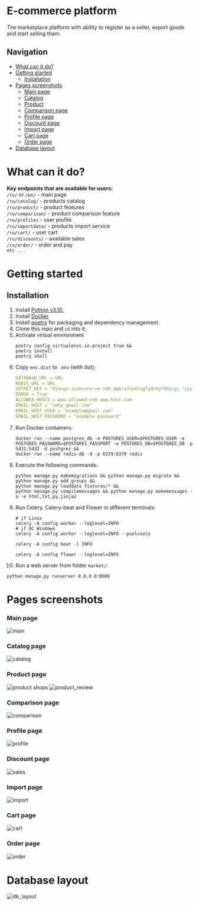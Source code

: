 # E-commerce platform
The marketplace platform with ability to register as a seller, export goods and start selling them.
## Navigation
  * [What can it do?](#what-can-it-do?)
  * [Getting started](#getting-started)
      * [Installation](#installation)
  * [Pages screenshots](#pages-screenshots)
    * [Main page](#main-page)
    * [Catalog](#catalog-page)
    * [Product](#product-page)
    * [Comparison page](#comparison-page)
    * [Profile page](#profile-page)
    * [Discount page](#discount-page)
    * [Import page](#import-page)
    * [Cart page](#cart-page)
    * [Order page](#order-page)
  * [Database layout](#database-layout)

# What can it do?

**Key endpoints that are available for users:**
<br> ```/ru/``` or ```/en/``` - main page <br>
```/ru/catalog/``` - products catalog <br>
```/ru/product/``` - product features <br>
```/ru/comparison/``` - product comparison feature <br>
```/ru/profiles``` - user profile <br>
```/ru/importdata/``` - products import service <br>
```/ru/cart/``` - user cart <br>
```/ru/discounts/``` - available sales <br>
```/ru/order/``` - order and pay <br>
```etc ...``` <br>

# Getting started

## Installation
1. Install [Python v3.10.](https://docs.python.org/3.10/)
2. Install [Docker](https://docs.docker.com/engine/install/)
3. Install [poetry](https://python-poetry.org/) for packaging and dependency management.
4. Clone this repo and `cd` into it;
5. Activate virtual environment
    ```shell
    poetry config virtualenvs.in-project true &&
    poetry install
    poetry shell
    ```
6. Copy `env.dist` to `.env` (with dot);
    ```yaml
    DATABASE_URL = URL
    REDIS_URL = URL
    SECRET_KEY = "django-insecure-=e-i4d_qq&ra7un4)ugfgdr#gf08q)gc_*yyy4@7--kt(0(p#!("
    DEBUG = True
    ALLOWED_HOSTS = www.allowed.com www.host.com
    EMAIL_HOST = "smtp.gmail.com"
    EMAIL_HOST_USER = "example@gmail.com"
    EMAIL_HOST_PASSWORD = "example password"
    ```
7. Run Docker containers:
    ```shell
    docker run --name postgres_db -e POSTGRES_USER=$POSTGRES_USER -e POSTGRES_PASSWORD=$POSTGRES_PASSPORT -e POSTGRES_DB=$POSTGRES_DB -p 5431:5432 -d postgres &&
    docker run --name redis-db -d -p 6379:6379 redis
    ```
8. Execute the following commands:
   ```shell
   python manage.py makemigrations && python manage.py migrate &&
   python manage.py add_groups &&
   python manage.py loaddata fixtures/* &&
   python manage.py compilemessages && python manage.py makemessages -a -e html,txt,py,jinja2
   ```
9. Run Celery, Celery-beat and Flower in different terminals:
   ```shell
   # if Linux
   celery -A config worker --loglevel=INFO 
   # if ОС Windows
   celery -A config worker --loglevel=INFO --pool=solo
   ````
   ```shell
   celery -A config beat -l INFO
   ```
   ```shell
   celery -A config flower --loglevel=INFO
   ```
10. Run a web server from folder `market/`:
   ```shell
   python manage.py runserver 0.0.0.0:8000
   ```

# Pages screenshots
### Main page
![main](screenshots/main.png)

### Catalog page
![catalog](screenshots/catalog.png)

### Product page
![product shops](screenshots/product_shops.png)
![product_review](screenshots/reviews.png)

### Comparison page
![comparison](screenshots/compare.png)

### Profile page
![profile](screenshots/profile.png)

### Discount page
![sales](screenshots/sales.png)

### Import page
![import](screenshots/upload_form.png)

### Cart page
![cart](screenshots/cart.png)

### Order page
![order](screenshots/order.png)

# Database layout
![db_layout](screenshots/db_layout.png)